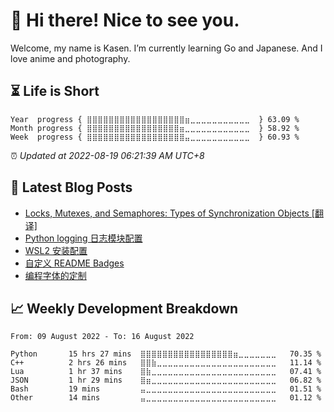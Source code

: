 <h1>👋 Hi there! Nice to see you.</h1>

Welcome, my name is Kasen. I’m currently learning Go and Japanese. And I love anime and photography.


## ⏳ Life is Short

<!-- Start of Time Progress Bar -->
``` text
Year  progress { ⣿⣿⣿⣿⣿⣿⣿⣿⣿⣿⣿⣿⣿⣿⣿⣿⣿⣿⣶⣀⣀⣀⣀⣀⣀⣀⣀⣀⣀⣀  } 63.09 %
Month progress { ⣿⣿⣿⣿⣿⣿⣿⣿⣿⣿⣿⣿⣿⣿⣿⣿⣿⣶⣀⣀⣀⣀⣀⣀⣀⣀⣀⣀⣀⣀  } 58.92 %
Week  progress { ⣿⣿⣿⣿⣿⣿⣿⣿⣿⣿⣿⣿⣿⣿⣿⣿⣿⣿⣤⣀⣀⣀⣀⣀⣀⣀⣀⣀⣀⣀  } 60.93 %
```

⏰ *Updated at 2022-08-19 06:21:39 AM UTC+8*

<!-- End of Time Progress Bar -->

## 📝 Latest Blog Posts

<!-- BLOG-POST-LIST:START -->
- [Locks, Mutexes, and Semaphores: Types of Synchronization Objects [翻译]](https://blog.imkasen.com/locks-mutexes-semaphores.html)
- [Python logging 日志模块配置](https://blog.imkasen.com/python-logging.html)
- [WSL2 安装配置](https://blog.imkasen.com/wsl2-config.html)
- [自定义 README Badges](https://blog.imkasen.com/custom-readme-badges.html)
- [编程字体的定制](https://blog.imkasen.com/coding-fonts-configuration.html)
<!-- BLOG-POST-LIST:END -->

## 📈 Weekly Development Breakdown

<!--START_SECTION:waka-->

```text
From: 09 August 2022 - To: 16 August 2022

Python       15 hrs 27 mins  ⣿⣿⣿⣿⣿⣿⣿⣿⣿⣿⣿⣿⣿⣿⣿⣿⣿⣶⣀⣀⣀⣀⣀⣀⣀   70.35 %
C++          2 hrs 26 mins   ⣿⣿⣷⣀⣀⣀⣀⣀⣀⣀⣀⣀⣀⣀⣀⣀⣀⣀⣀⣀⣀⣀⣀⣀⣀   11.14 %
Lua          1 hr 37 mins    ⣿⣷⣀⣀⣀⣀⣀⣀⣀⣀⣀⣀⣀⣀⣀⣀⣀⣀⣀⣀⣀⣀⣀⣀⣀   07.41 %
JSON         1 hr 29 mins    ⣿⣶⣀⣀⣀⣀⣀⣀⣀⣀⣀⣀⣀⣀⣀⣀⣀⣀⣀⣀⣀⣀⣀⣀⣀   06.82 %
Bash         19 mins         ⣤⣀⣀⣀⣀⣀⣀⣀⣀⣀⣀⣀⣀⣀⣀⣀⣀⣀⣀⣀⣀⣀⣀⣀⣀   01.51 %
Other        14 mins         ⣤⣀⣀⣀⣀⣀⣀⣀⣀⣀⣀⣀⣀⣀⣀⣀⣀⣀⣀⣀⣀⣀⣀⣀⣀   01.12 %
```

<!--END_SECTION:waka-->
